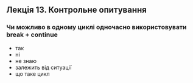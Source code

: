 ## Лекція 13. Контрольне опитування

### Чи можливо в одному циклі одночасно використовувати break + continue

- так
- ні
- не знаю
- залежить від ситуації
- що таке цикл
